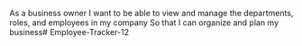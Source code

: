 As a business owner
I want to be able to view and manage the departments, roles, and employees in my company
So that I can organize and plan my business# Employee-Tracker-12
